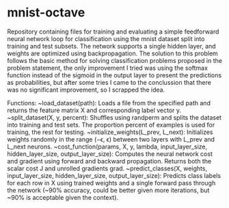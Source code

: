 # mnist-octave
Repository containing files for training and evaluating a simple feedforward neural
network loop for classification using the mnist dataset split into training and
test subsets. The network supports a single hidden layer, and weights are
optimized using backpropagation. The solution to this problem follows the basic
method for solving classification problems proposed in the problem statement,
the only improvement I tried was using the softmax function instead of the
sigmoid in the output layer to present the predictions as probabilities, but
after some tries I came to the conclussion that there was no significant
improvement, so I scrapped the idea.

Functions:
~load_dataset(path): Loads a file from the specified path and returns the
feature matrix X and corresponding label vector y.
~split_dataset(X, y, percent): Shuffles using randperm and splits the dataset
into training and test sets. The proportion percent of examples is used for
training, the rest for testing.
~initialize_weights(L_prev, L_next): Initializes weights randomly in the
range (−ϵ, ϵ) between two layers with L_prev and L_next neurons.
~cost_function(params, X, y, lambda, input_layer_size, hidden_layer_size,
output_layer_size): Computes the neural network cost and gradient using forward
and backward propagation. Returns both the scalar cost J and unrolled gradients
grad.
~predict_classes(X, weights, input_layer_size, hidden_layer_size,
output_layer_size): Predicts class labels for each row in X using trained
weights and a single forward pass through the network (~90% accuracy, could
be better given more iterations, but ~90% is acceptable given the context).
